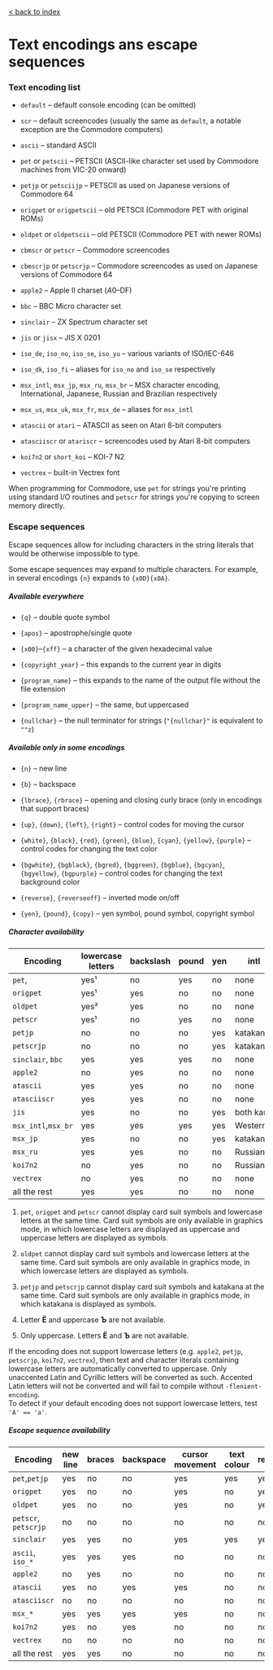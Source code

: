[< back to index](../doc_index.md)

# Text encodings ans escape sequences

### Text encoding list

* `default` – default console encoding (can be omitted)

* `scr` – default screencodes
(usually the same as `default`, a notable exception are the Commodore computers)

* `ascii` – standard ASCII

* `pet` or `petscii` – PETSCII (ASCII-like character set used by Commodore machines from VIC-20 onward)

* `petjp` or `petsciijp` – PETSCII as used on Japanese versions of Commodore 64

* `origpet` or `origpetscii` – old PETSCII (Commodore PET with original ROMs)

* `oldpet` or `oldpetscii` – old PETSCII (Commodore PET with newer ROMs)

* `cbmscr` or `petscr` – Commodore screencodes

* `cbmscrjp` or `petscrjp` – Commodore screencodes as used on Japanese versions of Commodore 64

* `apple2` – Apple II charset ($A0–$DF)

* `bbc` – BBC Micro character set

* `sinclair` – ZX Spectrum character set

* `jis` or `jisx` – JIS X 0201

* `iso_de`, `iso_no`, `iso_se`, `iso_yu` – various variants of ISO/IEC-646
 
* `iso_dk`, `iso_fi` – aliases for `iso_no` and `iso_se` respectively

* `msx_intl`, `msx_jp`, `msx_ru`, `msx_br` – MSX character encoding, International, Japanese, Russian and Brazilian respectively

* `msx_us`, `msx_uk`, `msx_fr`, `msx_de` – aliases for `msx_intl`
 
* `atascii` or `atari` – ATASCII as seen on Atari 8-bit computers
 
* `atasciiscr` or `atariscr` – screencodes used by Atari 8-bit computers

* `koi7n2` or `short_koi` – KOI-7 N2

* `vectrex` – built-in Vectrex font

When programming for Commodore,
use `pet` for strings you're printing using standard I/O routines
and `petscr` for strings you're copying to screen memory directly.

### Escape sequences

Escape sequences allow for including characters in the string literals that would be otherwise impossible to type.

Some escape sequences may expand to multiple characters. For example, in several encodings `{n}` expands to `{x0D}{x0A}`.

##### Available everywhere

* `{q}` – double quote symbol

* `{apos}` – apostrophe/single quote

* `{x00}`–`{xff}` – a character of the given hexadecimal value

* `{copyright_year}` – this expands to the current year in digits

* `{program_name}` – this expands to the name of the output file without the file extension

* `{program_name_upper}` – the same, but uppercased

* `{nullchar}` – the null terminator for strings (`"{nullchar}"` is equivalent to `""z`)

##### Available only in some encodings

* `{n}` – new line

* `{b}` – backspace

* `{lbrace}`, `{rbrace}` – opening and closing curly brace (only in encodings that support braces)

* `{up}`, `{down}`, `{left}`, `{right}` – control codes for moving the cursor

* `{white}`, `{black}`, `{red}`, `{green}`, `{blue}`, `{cyan}`, `{yellow}`, `{purple}` – 
control codes for changing the text color

* `{bgwhite}`, `{bgblack}`, `{bgred}`, `{bggreen}`, `{bgblue}`, `{bgcyan}`, `{bgyellow}`, `{bgpurple}` – 
control codes for changing the text background color

* `{reverse}`, `{reverseoff}` – inverted mode on/off

* `{yen}`, `{pound}`, `{copy}` – yen symbol, pound symbol, copyright symbol

##### Character availability

Encoding | lowercase letters | backslash | pound | yen | intl | card suits  
---------|-------------------|-----------|-------|-----|------|-----------  
`pet`,              | yes¹ | no  | yes | no   | none      | yes¹  
`origpet`           | yes¹ | yes | no  | no   | none      | yes¹  
`oldpet`            | yes² | yes | no  | no   | none      | yes²  
`petscr`            | yes¹ | no  | yes | no   | none      | yes¹  
`petjp`             | no   | no  | no  | yes  | katakana³ | yes³  
`petscrjp`          | no   | no  | no  | yes  | katakana³ | yes³  
`sinclair`, `bbc`   | yes  | yes | yes | no   | none      | no  
`apple2`            | no   | yes | no  | no   | none      | no  
`atascii`           | yes  | yes | no  | no   | none      | yes  
`atasciiscr`        | yes  | yes | no  | no   | none      | yes  
`jis`               | yes  | no  | no  | yes  | both kana | no  
`msx_intl`,`msx_br` | yes  | yes | yes | yes  | Western   | yes   
`msx_jp`            | yes  | no  | no  | yes  | katakana  | yes   
`msx_ru`            | yes  | yes | no  | no   | Russian⁴   | yes   
`koi7n2`            | no   | yes | no  | no   | Russian⁵  | no   
`vectrex`           | no   | yes | no  | no   | none      | no   
all the rest        | yes  | yes | no  | no   | none      | no  
  
1. `pet`, `origpet` and `petscr` cannot display card suit symbols and lowercase letters at the same time.
Card suit symbols are only available in graphics mode,
in which lowercase letters are displayed as uppercase and uppercase letters are displayed as symbols. 

2.  `oldpet` cannot display card suit symbols and lowercase letters at the same time.
Card suit symbols are only available in graphics mode, in which lowercase letters are displayed as symbols. 

3. `petjp` and `petscrjp` cannot display card suit symbols and katakana at the same time.
Card suit symbols are only available in graphics mode, in which katakana is displayed as symbols. 

4. Letter **Ё** and uppercase **Ъ** are not available.

5. Only uppercase. Letters **Ё** and **Ъ** are not available.

If the encoding does not support lowercase letters (e.g. `apple2`, `petjp`, `petscrjp`, `koi7n2`, `vectrex`),
then text and character literals containing lowercase letters are automatically converted to uppercase. 
Only unaccented Latin and Cyrillic letters will be converted as such.
Accented Latin letters will not be converted and will fail to compile without `-flenient-encoding`.     
To detect if your default encoding does not support lowercase letters, test `'A' == 'a'`.

##### Escape sequence availability

Encoding | new line | braces | backspace | cursor movement | text colour | reverse | background colour  
---------|----------|--------|-----------|-----------------|-------------|---------|------------------  
`pet`,`petjp`       | yes | no  | no  | yes | yes | yes | no  
`origpet`           | yes | no  | no  | yes | no  | yes | no  
`oldpet`            | yes | no  | no  | yes | no  | yes | no  
`petscr`, `petscrjp`| no  | no  | no  | no  | no  | no  | no  
`sinclair`          | yes | yes | no  | yes | yes | yes | yes  
`ascii`, `iso_*`    | yes | yes | yes | no  | no  | no  | no  
`apple2`            | no  | yes | no  | no  | no  | no  | no  
`atascii`           | yes | no  | yes | yes | no  | no  | no  
`atasciiscr`        | no  | no  | no  | no  | no  | no  | no  
`msx_*`             | yes | yes | yes | yes | no  | no  | no  
`koi7n2`            | yes | no  | yes | no  | no  | no  | no  
`vectrex`           | no  | no  | no  | no  | no  | no  | no  
all the rest        | yes | yes | no  | no  | no  | no  | no
